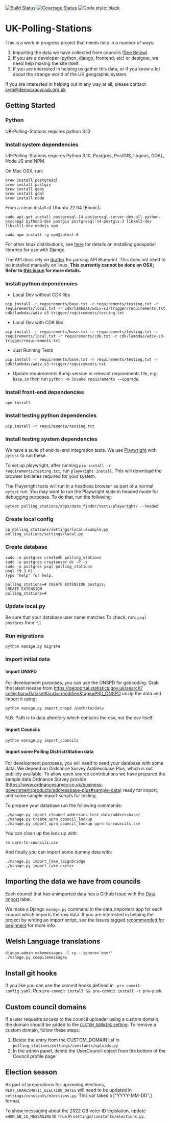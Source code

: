 [![Build Status](https://circleci.com/gh/DemocracyClub/UK-Polling-Stations.svg?style=svg)](https://circleci.com/gh/DemocracyClub/UK-Polling-Stations) [![Coverage Status](https://coveralls.io/repos/github/DemocracyClub/UK-Polling-Stations/badge.svg)](https://coveralls.io/github/DemocracyClub/UK-Polling-Stations) ![Code style: black](https://img.shields.io/badge/code%20style-black-000000.svg)

# UK-Polling-Stations

This is a work in progress project that needs help in a number of ways:

1. Importing the data we have collected from councils ([See Below](https://github.com/DemocracyClub/UK-Polling-Stations#importing-the-data-we-have-from-councils))
2. If you are a developer (python, django, frontend, etc) or designer, we need help making the site itself.
3. If you are interested in helping us gather this data, or if you know a lot about the strange world of the UK geographic system.

If you are interested in helping out in any way at all, please contact sym@democracyclub.org.uk

## Getting Started

### Python
UK-Polling-Stations requires python 3.10

### Install system dependencies
UK-Polling-Stations requires Python 3.10, Postgres, PostGIS, libgeos, GDAL, Node JS and NPM.

On Mac OSX, run:
```
brew install postgresql
brew install postgis
brew install geos
brew install gdal
brew install node
```

From a clean install of Ubuntu 22.04 (Bionic):
```
sudo apt-get install postgresql-14 postgresql-server-dev-all python-psycopg2 python3-dev postgis postgresql-14-postgis-3 libxml2-dev libxslt1-dev nodejs npm

sudo npm install -g npm@latest-6
```

For other linux distributions, see [here](https://docs.djangoproject.com/en/2.2/ref/contrib/gis/install/geolibs/) for details on installing geospatial libraries for use with Django.

The API docs rely on [drafter](https://github.com/apiaryio/drafter/) for parsing API Blueprint. This does not need to be installed manually on linux.
**This currently cannot be done on OSX; Refer to [this issue](https://github.com/DemocracyClub/UK-Polling-Stations/issues/1400) for more details.**

### Install python dependencies

- Local Dev without CDK libs
```
pip install -r requirements/base.txt -r requirements/testing.txt -r requirements/local.txt -r cdk/lambdas/wdiv-s3-trigger/requirements.txt cdk/lambdas/wdiv-s3-trigger/requirements/testing.txt
```

- Local Dev with CDK libs
```
pip install -r requirements/base.txt -r requirements/testing.txt -r requirements/local.txt -r requirements/cdk.txt -r cdk/lambdas/wdiv-s3-trigger/requirements.txt
```

- Just Running Tests
```
pip install -r requirements/base.txt -r requirements/testing.txt -r cdk/lambdas/wdiv-s3-trigger/requirements.txt
```

- Update requirements
Bump version in relevant requirements file, e.g. ```base.in``` then run ```python -m invoke requirements --upgrade```.

### Install front-end dependencies
```
npm install
```

### Install testing python dependencies
```
pip install -r requirements/testing.txt
```

### Install testing system dependencies
We have a suite of end-to-end integration tests. We use [Playwright](https://playwright.dev/python/)
with `pytest` to run these.

To set up playwright, after running `pip install -r requirements/testing.txt`,
run `playwright install`. This will download the browser biniaries required
for your system.

The Playwright tests will run in a headless browser as part of a normal `pytest` run.
You may want to run the Playwright suite in headed mode for debugging purposes. To do that, run the following:

`pytest polling_stations/apps/data_finder/tests/playwright/ --headed`

### Create local config
```
cp polling_stations/settings/local.example.py polling_stations/settings/local.py
```

### Create database
```
sudo -u postgres createdb polling_stations
sudo -u postgres createuser dc -P -s
sudo -u postgres psql polling_stations
psql (9.3.6)
Type "help" for help.

polling_stations=# CREATE EXTENSION postgis;
CREATE EXTENSION
polling_stations=#
```

### Update local.py
Be sure that your database user name matches
To check, run:
`psql postgres`
then:
`\l`
### Run migrations
```
python manage.py migrate
```

### Import initial data

#### Import ONSPD

For development purposes, you can use the ONSPD for geocoding. Grab the latest release from https://geoportal.statistics.gov.uk/search?collection=Dataset&sort=-modified&tags=PRD_ONSPD unzip the data and import it using:

```
python manage.py import_onspd /path/to/data
```

N.B. Path is to data _directory_ which contains the csv, not the csv itself.

#### Import Councils

```
python manage.py import_councils
```

#### Import some Polling District/Station data

For development purposes, you will need to seed your database with some data.
We depend on Ordnance Survey Addressbase Plus, which is not publicly available.
To allow open source contributions we have prepared the sample data Ordnance Survey
provide (https://www.ordnancesurvey.co.uk/business-government/products/addressbase-plus#sample-data)
ready for import, and some sample import scripts for testing.

To prepare your database run the following commands:

```
./manage.py import_cleaned_addresses test_data/addressbase/
./manage.py create_uprn_council_lookup
./manage.py import_uprn_council_lookup uprn-to-councils.csv
```

You can clean up the look up with:

```
rm uprn-to-councils.csv
```

And finally you can import some dummy data with:

```
./manage.py import_fake_teignbridge
./manage.py import_fake_exeter
```

## Importing the data we have from councils

Each council that has unimported data has a Github Issue with the [Data Import](https://github.com/DemocracyClub/UK-Polling-Stations/issues?q=is%3Aissue+is%3Aopen+label%3A%22Data+Import%22) label.

We make a Django `manage.py` command in the data_importers app for each council which imports the raw data.
If you are interested in helping the project by writing an import script, see the issues tagged [recommended for beginners](https://github.com/DemocracyClub/UK-Polling-Stations/issues?q=is%3Aissue+is%3Aopen+label%3A%22recommended+for+beginners%22) for more info.

## Welsh Language translations
```
django-admin makemessages -l cy --ignore='env*'
./manage.py compilemessages
```

## Install git hooks

If you like you can use the commit hooks defined in `.pre-commit-config.yaml`. Run `pre-commit install && pre-commit install -t pre-push`.

## Custom council domains
If a user requests access to the council uploader using a custom domain, the domain should be added to the [`CUSTOM_DOMAINS` setting](https://github.com/DemocracyClub/UK-Polling-Stations/blob/master/polling_stations/settings/constants/uploads.py).
To remove a custom domain, follow these steps:
1) Delete the entry from the CUSTOM_DOMAIN list in `polling_stations/settings/constants/uploads.py`
2) In the admin panel, delete the UserCouncil object from the bottom of the Council profile page

## Election season
As part of preparations for upcoming elections, `NEXT_CHARISMATIC_ELECTION_DATES` will need to be updated in
`settings/constants/elections.py`. This var takes a ["YYYY-MM-DD",] format.

To show messaging about the 2022 GB voter ID legislation, update `SHOW_GB_ID_MESSAGING` to `True` in `settings/constants/elections.py`.
